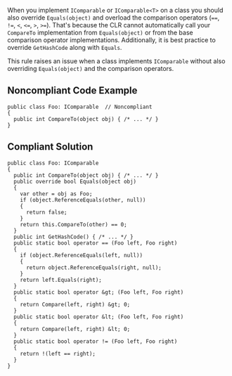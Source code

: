 
When you implement `IComparable` or `IComparable<T>` on a class you should also override `Equals(object)` and overload the comparison operators (`==`, `!=`, `<`, `<=`, `>`, `>=`). That's because the CLR cannot automatically call your `CompareTo` implementation from `Equals(object)` or from the base comparison operator implementations. Additionally, it is best practice to override `GetHashCode` along with `Equals`.

This rule raises an issue when a class implements `IComparable` without also overriding `Equals(object)` and the comparison operators.

## Noncompliant Code Example


    public class Foo: IComparable  // Noncompliant
    {
      public int CompareTo(object obj) { /* ... */ }
    }


## Compliant Solution


    public class Foo: IComparable
    {
      public int CompareTo(object obj) { /* ... */ }
      public override bool Equals(object obj)
      {
        var other = obj as Foo;
        if (object.ReferenceEquals(other, null))
        {
          return false;
        }
        return this.CompareTo(other) == 0;
      }
      public int GetHashCode() { /* ... */ }
      public static bool operator == (Foo left, Foo right)
      {
        if (object.ReferenceEquals(left, null))
        {
          return object.ReferenceEquals(right, null);
        }
        return left.Equals(right);
      }
      public static bool operator &gt; (Foo left, Foo right)
      {
        return Compare(left, right) &gt; 0;
      }
      public static bool operator &lt; (Foo left, Foo right)
      {
        return Compare(left, right) &lt; 0;
      }
      public static bool operator != (Foo left, Foo right)
      {
        return !(left == right);
      }
    }

